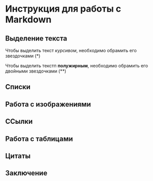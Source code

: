 # Инструкция для работы с Markdown

## Выделение текста

Чтобы выделить текст *курсивом*, необходимо обрамить его звездочками (*)

Чтобы выделить текстп **полужирным**, необходимо обрамить его двойными звездочками (**)


## Списки

## Работа с изображениями

## ССылки

## Работа с таблицами

## Цитаты

## Заключение
